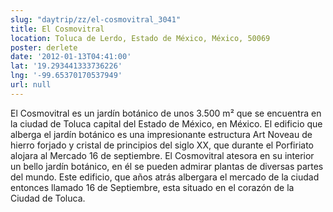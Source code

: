 ```yaml
---
slug: "daytrip/zz/el-cosmovitral_3041"
title: El Cosmovitral
location: Toluca de Lerdo, Estado de México, México, 50069
poster: derlete
date: '2012-01-13T04:41:00'
lat: '19.293441333736226'
lng: '-99.65370170537949'
url: null
---
```


El Cosmovitral es un jardín botánico de unos 3.500 m² que se encuentra en la ciudad de Toluca capital del Estado de México, en México. El edificio que alberga el jardín botánico es una impresionante estructura Art Noveau de hierro forjado y cristal de principios del siglo XX, que durante el Porfiriato alojara al Mercado 16 de septiembre. El Cosmovitral atesora en su interior un bello jardín botánico, en él se pueden admirar plantas de diversas partes del mundo. Este edificio, que años atrás albergara el mercado de la ciudad entonces llamado 16 de Septiembre, esta situado en el corazón de la Ciudad de Toluca.
